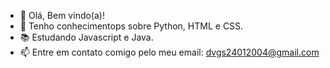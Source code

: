 -  👋 Olá, Bem vindo(a)!
-  🌱 Tenho conhecimentops sobre Python, HTML e CSS.
-  📚 Estudando Javascript e Java.
-  📫 Entre em contato comigo pelo meu email: dvgs24012004@gmail.com
